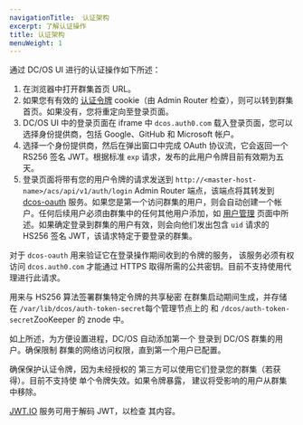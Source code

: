 ```yaml
---
navigationTitle:  认证架构
excerpt: 了解认证操作
title: 认证架构
menuWeight: 1
---
```


通过 DC/OS UI 进行的认证操作如下所述：

1. 在浏览器中打开群集首页 URL。
1. 如果您有有效的 [认证令牌](/mesosphere/dcos/cn/2.0/security/oss/authentication/authentication-token/) cookie（由 Admin Router 检查），则可以转到群集首页。如果没有，您将重定向至登录页面。
3. DC/OS UI 中的登录页面在 iframe 中 `dcos.auth0.com` 载入登录页面，您可以选择身份提供商，包括 Google、GitHub 和 Microsoft 帐户。
4. 选择一个身份提供商，然后在弹出窗口中完成 OAuth 协议流，它会返回一个 RS256 签名 JWT。根据标准 `exp` 请求，发布的此用户令牌目前有效期为五天。
5. 登录页面将带有您的用户令牌的请求发送到 `http://<master-host-name>/acs/api/v1/auth/login` Admin Router 端点，该端点将其转发到 [dcos-oauth](https://github.com/dcos/dcos-oauth) 服务。如果您是第一个访问群集的用户，则会自动创建一个帐户。任何后续用户必须由群集中的任何其他用户添加，如 [用户管理](/mesosphere/dcos/cn/2.1/security/oss/user-account-management/) 页面中所述。如果确定登录到群集的用户有效，则会向他们发出包含 `uid` 请求的 HS256 签名 JWT，该请求特定于要登录的群集。

对于 `dcos-oauth` 用来验证它在登录操作期间收到的令牌的服务，
该服务必须有权访问 `dcos.auth0.com` 才能通过
HTTPS 取得所需的公共密钥。目前不支持使用代理进行此请求。

用来与 HS256 算法签署群集特定令牌的共享秘密
在群集启动期间生成，并存储在
`/var/lib/dcos/auth-token-secret`每个管理节点上的  和
`/dcos/auth-token-secret`ZooKeeper 的  znode 中。

如上所述，为方便设置进程，DC/OS 自动添加第一个
登录到 DC/OS 群集的用户。确保限制
群集的网络访问权限，直到第一个用户已配置。

确保保护认证令牌，因为未经授权的
第三方可以使用它们登录您的群集（若获得）。目前不支持使
单个令牌失效。如果令牌暴露，
建议将受影响的用户从群集中移除。

[JWT.IO](https://jwt.io) 服务可用于解码 JWT，以检查
其内容。

